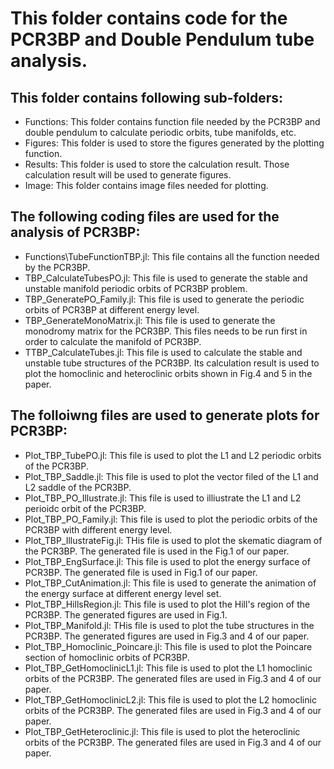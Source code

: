 # This folder contains code for the PCR3BP and Double Pendulum tube analysis.

## This folder contains following sub-folders:
- Functions: This folder contains function file needed by the PCR3BP and double pendulum to calculate periodic orbits, tube manifolds, etc.
- Figures: This folder is used to store the figures generated by the plotting function.
- Results: This folder is used to store the calculation result. Those calculation result will be used to generate figures.
- Image: This folder contains image files needed for plotting.

## The following coding files are used for the analysis of PCR3BP:
- Functions\TubeFunctionTBP.jl: This file contains all the function needed by the PCR3BP.
- TBP_CalculateTubesPO.jl: This file is used to generate the stable and unstable manifold periodic orbits of PCR3BP problem.
- TBP_GeneratePO_Family.jl: This file is used to generate the periodic orbits of PCR3BP at different energy level.
- TBP_GenerateMonoMatrix.jl: This file is used to generate the monodromy matrix for the PCR3BP. This files needs to be run first in order to calculate the manifold of PCR3BP.
- TTBP_CalculateTubes.jl: This file is used to calculate the stable and unstable tube structures of the PCR3BP. Its calculation result is used to plot the homoclinic and heteroclinic orbits shown in Fig.4 and 5 in the paper.

## The folloiwng files are used to generate plots for PCR3BP:
- Plot_TBP_TubePO.jl: This file is used to plot the L1 and L2 periodic orbits of the PCR3BP.
- Plot_TBP_Saddle.jl: This file is used to plot the vector filed of the L1 and L2 saddle of the PCR3BP.
- Plot_TBP_PO_Illustrate.jl: This file is used to illiustrate the L1 and L2 perioidc orbit of the PCR3BP.
- Plot_TBP_PO_Family.jl: This file is used to plot the periodic orbits of the PCR3BP with different energy level.
- Plot_TBP_IllustrateFig.jl: THis file is used to plot the skematic diagram of the PCR3BP. The generated file is used in the Fig.1 of our paper.
- Plot_TBP_EngSurface.jl: This file is used to plot the energy surface of PCR3BP. The generated file is used in Fig.1 of our paper.
- Plot_TBP_CutAnimation.jl: This file is used to generate the animation of the energy surface at different energy level set.
- Plot_TBP_HillsRegion.jl: This file is used to plot the Hill's region of the PCR3BP. The generated figures are used in Fig.1.
- Plot_TBP_Manifold.jl: THis file is used to plot the tube structures in the PCR3BP. The generated figures are used in Fig.3 and 4 of our paper.
- Plot_TBP_Homoclinic_Poincare.jl: This file is used to plot the Poincare section of homoclinic orbits of PCR3BP.
- Plot_TBP_GetHomoclinicL1.jl: This file is used to plot the L1 homoclinic orbits of the PCR3BP. The generated files are used in Fig.3 and 4 of our paper.
- Plot_TBP_GetHomoclinicL2.jl: This file is used to plot the L2 homoclinic orbits of the PCR3BP. The generated files are used in Fig.3 and 4 of our paper.
- Plot_TBP_GetHeteroclinic.jl: This file is used to plot the heteroclinic orbits of the PCR3BP. The generated files are used in Fig.3 and 4 of our paper.






